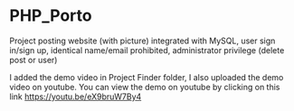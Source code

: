 # PHP_Porto
Project posting website (with picture) integrated with MySQL, user sign in/sign up, identical name/email prohibited, administrator privilege (delete post or user)

I added the demo video in Project Finder folder, I also uploaded the demo video on youtube.
You can view the demo on youtube by clicking on this link https://youtu.be/eX9bruW7By4
